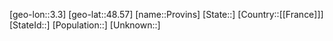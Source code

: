﻿---
location: [48.57,3.3]
type: City
tags:
- geo/City


SpocWebEntityId: 33536
isDeleted: false
confidential: public

---
[geo-lon::3.3]
[geo-lat::48.57]
[name::Provins]
[State::]
[Country::[[France]]]
[StateId::]
[Population::]
[Unknown::]


